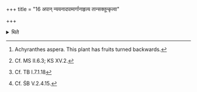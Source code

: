 +++
title = "16 अपान् न्ययनादपामार्गानाहृत्य तान्सक्तून्कृत्वा"

+++

<details><summary>थिते</summary>

16. Having brought the Apāmārgā plants from a place where water has gatherd[^1], then having made coarse flour of them (of their fruits) he takes out a burning-on-one-side fire brand with smoke[^2], from the Dakṣiṇa-fire[^3] (to another place).[^4]   

[^1]: Achyranthes aspera. This plant has fruits turned backwards.  

[^2]: Cf. MS II.6.3; KS XV.2.  

[^3]: Cf. TB I.7.1.18  

[^4]: Cf. ŚB V.2.4.15. 
</details>
